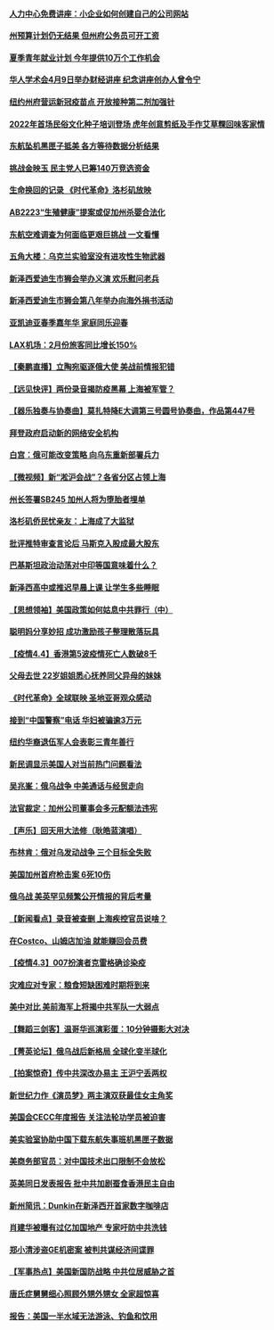 #### [人力中心免费讲座：小企业如何创建自己的公司网站](../pages/nsc412/n13696334.md) 
#### [州预算计划仍无结果 但州府公务员可开工资](../pages/nsc412/n13696449.md) 
#### [夏季青年就业计划 今年提供10万个工作机会](../pages/nsc412/n13696339.md) 
#### [华人学术会4月9日举办财经讲座 纪念讲座创办人曾令宁](../pages/nsc412/n13696344.md) 
#### [纽约州府营运新冠疫苗点 开放接种第二剂加强针](../pages/nsc412/n13696341.md) 
#### [2022年首场民俗文化种子培训登场 虎年创意剪纸及手作艾草粿回味客家情](../pages/nsc412/n13696346.md) 
#### [东航坠机黑匣子抵美 各方等待数据分析结果](../pages/nsc412/n13696141.md) 
#### [挑战金映玉 民主党人已筹140万竞选资金](../pages/nsc412/n13696272.md) 
#### [生命换回的记录 《时代革命》洛杉矶放映](../pages/nsc412/n13696239.md) 
#### [AB2223“生殖健康”提案或促加州杀婴合法化](../pages/nsc412/n13696112.md) 
#### [东航空难调查为何面临更艰巨挑战 一文看懂](../pages/nsc412/n13695603.md) 
#### [五角大楼：乌克兰实验室没有进攻性生物武器](../pages/nsc412/n13695848.md) 
#### [新泽西爱迪生市狮会举办义演 欢乐慰问老兵](../pages/nsc412/n13696120.md) 
#### [新泽西爱迪生市狮会第八年举办向海外捐书活动](../pages/nsc412/n13696103.md) 
#### [亚凯迪亚春季嘉年华 家庭同乐迎春](../pages/nsc412/n13696018.md) 
#### [LAX机场：2月份旅客同比增长150%](../pages/nsc412/n13695972.md) 
#### [【秦鹏直播】立陶宛驱逐俄大使 美战前情报犯错](../pages/nsc412/n13695870.md) 
#### [【远见快评】两份录音揭防疫黑幕 上海被军管？](../pages/nsc412/n13695858.md) 
#### [【器乐独奏与协奏曲】莫扎特降E大调第三号圆号协奏曲，作品第447号](../pages/nsc412/n13695331.md) 
#### [拜登政府启动新的网络安全机构](../pages/nsc412/n13695835.md) 
#### [白宫：俄可能改变策略 向乌东重新部署兵力](../pages/nsc412/n13695791.md) 
#### [【微视频】新“淞沪会战”？各省分区占领上海](../pages/nsc412/n13695157.md) 
#### [州长签署SB245 加州人将为堕胎者埋单](../pages/nsc412/n13693276.md) 
#### [洛杉矶侨民忧亲友：上海成了大监狱](../pages/nsc412/n13693937.md) 
#### [批评推特审查言论后 马斯克入股成最大股东](../pages/nsc412/n13695562.md) 
#### [巴基斯坦政治动荡对中印等国意味着什么？](../pages/nsc412/n13695506.md) 
#### [新泽西高中或推迟早晨上课 让学生多些睡眠](../pages/nsc412/n13687243.md) 
#### [【思想领袖】美国政策如何姑息中共罪行（中）](../pages/nsc412/n13681359.md) 
#### [聪明妈分享妙招 成功激励孩子整理散落玩具](../pages/nsc412/n13694226.md) 
#### [【疫情4.4】香港第5波疫情死亡人数破8千](../pages/nsc412/n13694450.md) 
#### [父母去世 22岁姐姐悉心抚养同父异母的妹妹](../pages/nsc412/n13694294.md) 
#### [《时代革命》全球联映 圣地亚哥观众感动](../pages/nsc412/n13694080.md) 
#### [接到“中国警察”电话 华妇被骗逾3万元](../pages/nsc412/n13693959.md) 
#### [纽约华裔退伍军人会表彰三青年善行](../pages/nsc412/n13693893.md) 
#### [新民调显示美国人对当前热门问题看法](../pages/nsc412/n13693953.md) 
#### [吴兆峯：俄乌战争 中美通话与经贸走向](../pages/nsc412/n13693846.md) 
#### [法官裁定：加州公司董事会多元配额法违宪](../pages/nsc412/n13693593.md) 
#### [【声乐】回天用大法修（耿皓蓝演唱）](../pages/nsc412/n13693428.md) 
#### [布林肯：俄对乌发动战争 三个目标全失败](../pages/nsc412/n13693164.md) 
#### [美国加州首府枪击案 6死10伤](../pages/nsc412/n13693075.md) 
#### [俄乌战 美英罕见频繁公开情报的背后考量](../pages/nsc412/n13693038.md) 
#### [【新闻看点】录音被查删 上海疾控官员说啥？](../pages/nsc412/n13691440.md) 
#### [在Costco、山姆店加油 就能赚回会员费](../pages/nsc412/n13684512.md) 
#### [【疫情4.3】007扮演者克雷格确诊染疫](../pages/nsc412/n13692219.md) 
#### [灾难应对专家：粮食短缺困难时期将到来](../pages/nsc412/n13691857.md) 
#### [美中对比 美前海军上将揭中共军队一大弱点](../pages/nsc412/n13684986.md) 
#### [【舞蹈三剑客】温哥华巡演彩蛋：10分钟摄影大对决](../pages/nsc412/n13691759.md) 
#### [【菁英论坛】俄乌战后新格局 全球化变半球化](../pages/nsc412/n13691014.md) 
#### [【拍案惊奇】传中共深改办易主 王沪宁丢两权](../pages/nsc412/n13691255.md) 
#### [新世纪力作《演员梦》两主演双获最佳女主角奖](../pages/nsc412/n13689827.md) 
#### [美国会CECC年度报告 关注法轮功学员被迫害](../pages/nsc412/n13691316.md) 
#### [美实验室协助中国下载东航失事班机黑匣子数据](../pages/nsc412/n13691112.md) 
#### [美商务部官员：对中国技术出口限制不会放松](../pages/nsc412/n13691236.md) 
#### [英美同日发表报告 批中共加剧蚕食香港民主自由](../pages/nsc412/n13691287.md) 
#### [新州简讯：Dunkin在新泽西开首家数字咖啡店](../pages/nsc412/n13686781.md) 
#### [肖建华被曝有过亿加国地产 专家吁防中共洗钱](../pages/nsc412/n13689005.md) 
#### [郑小清涉盗GE机密案 被判共谋经济间谍罪](../pages/nsc412/n13690284.md) 
#### [【军事热点】美国新国防战略 中共位居威胁之首](../pages/nsc412/n13689428.md) 
#### [唐氏症舅舅细心照顾外甥外甥女 全家超惊喜](../pages/nsc412/n13690504.md) 
#### [报告：美国一半水域无法游泳、钓鱼和饮用](../pages/nsc412/n13690138.md) 
